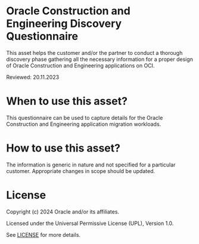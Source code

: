 # Oracle Construction and Engineering Discovery Questionnaire

This asset helps the customer and/or the partner to conduct a thorough discovery phase gathering all the necessary information for a proper design of Oracle Construction and Engineering applications on OCI.

Reviewed: 20.11.2023

# When to use this asset?

This questionnaire can be used to capture details for the Oracle Construction and Engineering application migration workloads.

# How to use this asset?

The information is generic in nature and not specified for a particular customer. Appropriate changes in scope should be updated.

# License

Copyright (c) 2024 Oracle and/or its affiliates.

Licensed under the Universal Permissive License (UPL), Version 1.0.

See [LICENSE](LICENSE) for more details.



